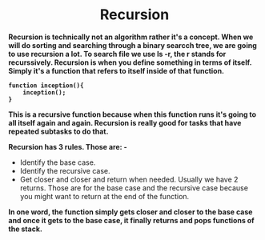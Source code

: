 <h1 align='center'>Recursion</h1>

<strong>Recursion is technically not an algorithm rather it's a concept. When we will do sorting and searching through a binary searcch tree, we are going to use recursion a lot.  To search file we use ls -r, the r stands for recurssively. Recursion is when you define something in terms of itself. Simply it's a function that refers to itself inside of that function.

    function inception(){
        inception();
    }
This is a recursive function because when this function runs it's going to all itself again and again. Recursion is really good for tasks that have repeated subtasks to do that. 
</strong>

<strong>Recursion has 3 rules. Those are: - </strong>
<ul>
    <li>Identify the base case.</li>
    <li>Identify the recursive case.</li>
    <li>Get closer and closer and return when needed. Usually we have 2 returns. Those are for the base case and the recursive case because you might want to return at the end of the function.</li>
</ul>
<strong>In one word, the function simply gets closer and closer to the base case and once it gets to the base case, it finally returns and pops functions of the stack. </strong>


